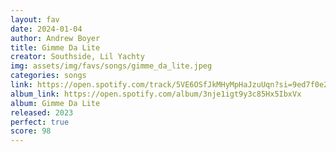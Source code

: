 ```yaml
---
layout: fav
date: 2024-01-04
author: Andrew Boyer
title: Gimme Da Lite
creator: Southside, Lil Yachty
img: assets/img/favs/songs/gimme_da_lite.jpeg
categories: songs
link: https://open.spotify.com/track/5VE6OSfJkMHyMpHaJzuUqn?si=9ed7f0e286924ab0
album_link: https://open.spotify.com/album/3nje1igt9y3c85Hx5IbxVx
album: Gimme Da Lite
released: 2023
perfect: true
score: 98
---
```

